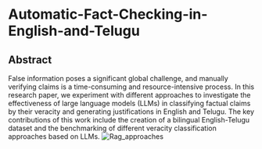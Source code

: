# Automatic-Fact-Checking-in-English-and-Telugu
## Abstract
False information poses a significant global challenge, and manually verifying claims is a time-consuming and resource-intensive process. In this research paper, we experiment with different approaches to investigate the effectiveness of large language models (LLMs) in classifying factual claims by their veracity and generating justifications in English and Telugu. The key contributions of this work include the creation of a bilingual English-Telugu dataset and the benchmarking of different veracity classification approaches based on LLMs.
![Rag_approaches](https://github.com/user-attachments/assets/8e10bd66-1253-431a-9347-5d8c7826d598)
